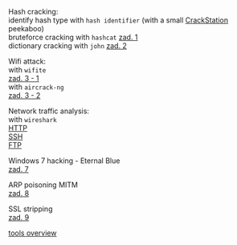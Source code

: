 Hash cracking:  
identify hash type with `hash identifier` (with a small [CrackStation](https://crackstation.net/) peekaboo)  
	bruteforce cracking with `hashcat`  [zad. 1](./zad1)  
	dictionary cracking with `john`  [zad. 2](./zad2)  

Wifi attack:  
with `wifite`  
	[zad. 3 - 1](./zad3-1)  
with `aircrack-ng`  
	[zad. 3 - 2](./zad3-2)  

Network traffic analysis:  
with `wireshark`  
	[HTTP](./zad4)  
	[SSH](./zad5)  
	[FTP](./zad6)  

Windows 7 hacking - Eternal Blue  
	[zad. 7](./zad7)  

ARP poisoning MITM  
	[zad. 8](./zad8)  

SSL stripping  
	[zad. 9](./zad9)  

[tools overview](./tools)  
